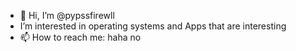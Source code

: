 - 👋 Hi, I’m @pypssfirewll
- I’m interested in operating systems and Apps that are interesting 
- 📫 How to reach me: haha no

